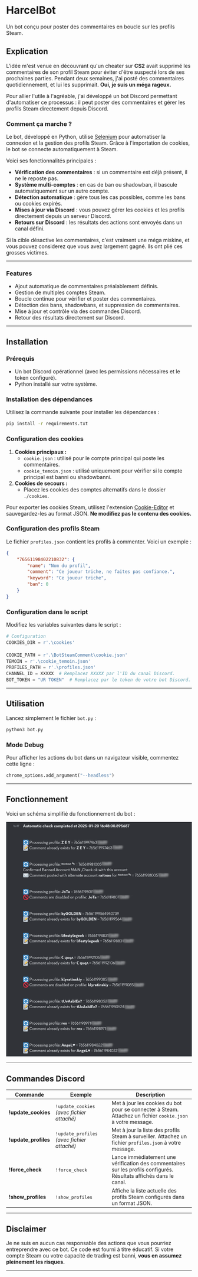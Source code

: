 

# HarcelBot
Un bot conçu pour poster des commentaires en boucle sur les profils Steam.

## Explication

L'idée m'est venue en découvrant qu'un cheater sur **CS2** avait supprimé les commentaires de son profil Steam pour éviter d'être suspecté lors de ses prochaines parties. Pendant deux semaines, j'ai posté des commentaires quotidiennement, et lui les supprimait. **Oui, je suis un méga rageux.**

Pour allier l'utile à l'agréable, j'ai développé un bot Discord permettant d'automatiser ce processus : il peut poster des commentaires et gérer les profils Steam directement depuis Discord.

### Comment ça marche ?

Le bot, développé en Python, utilise [Selenium](https://www.selenium.dev/) pour automatiser la connexion et la gestion des profils Steam. Grâce à l'importation de cookies, le bot se connecte automatiquement à Steam.

Voici ses fonctionnalités principales :
- **Vérification des commentaires** : si un commentaire est déjà présent, il ne le reposte pas.
- **Système multi-comptes** : en cas de ban ou shadowban, il bascule automatiquement sur un autre compte.
- **Détection automatique** : gère tous les cas possibles, comme les bans ou cookies expirés.
- **Mises à jour via Discord** : vous pouvez gérer les cookies et les profils directement depuis un serveur Discord.
- **Retours sur Discord** : les résultats des actions sont envoyés dans un canal défini.

Si la cible désactive les commentaires, c'est vraiment une méga miskine, et vous pouvez considerez que vous avez largement gagné. Ils ont plié ces grosses victimes.

---

### Features

- Ajout automatique de commentaires préalablement définis.
- Gestion de multiples comptes Steam.
- Boucle continue pour vérifier et poster des commentaires.
- Détection des bans, shadowbans, et suppression de commentaires.
- Mise à jour et contrôle via des commandes Discord.
- Retour des résultats directement sur Discord.

---

## Installation

### Prérequis

- Un bot Discord opérationnel (avec les permissions nécessaires et le token configuré).
- Python installé sur votre système.

### Installation des dépendances

Utilisez la commande suivante pour installer les dépendances :

```bash
pip install -r requirements.txt
```

### Configuration des cookies

1. **Cookies principaux :**
   - `cookie.json` : utilisé pour le compte principal qui poste les commentaires.
   - `cookie_temoin.json` : utilisé uniquement pour vérifier si le compte principal est banni ou shadowbanni.
2. **Cookies de secours :**
   - Placez les cookies des comptes alternatifs dans le dossier `./cookies`.

Pour exporter les cookies Steam, utilisez l'extension [Cookie-Editor](https://cookie-editor.com/) et sauvegardez-les au format JSON. **Ne modifiez pas le contenu des cookies.**

### Configuration des profils Steam

Le fichier `profiles.json` contient les profils à commenter. Voici un exemple :

```json
{
    "76561198402210832": {
        "name": "Nom du profil",
        "comment": "Ce joueur triche, ne faites pas confiance.",
        "keyword": "Ce joueur triche",
        "ban": 0
    }
}
```

### Configuration dans le script

Modifiez les variables suivantes dans le script :

```python
# Configuration
COOKIES_DIR = r'.\cookies'

COOKIE_PATH = r'.\BotSteamComment\cookie.json'
TEMOIN = r'.\cookie_temoin.json'
PROFILES_PATH = r'.\profiles.json'
CHANNEL_ID = XXXXX  # Remplacez XXXXX par l'ID du canal Discord.
BOT_TOKEN = "UR TOKEN"  # Remplacez par le token de votre bot Discord.
```

---

## Utilisation

Lancez simplement le fichier `bot.py` :

```bash
python3 bot.py
```

### Mode Debug

Pour afficher les actions du bot dans un navigateur visible, commentez cette ligne :

```python
chrome_options.add_argument("--headless")
```

---

## Fonctionnement

Voici un schéma simplifié du fonctionnement du bot :

![Fonctionnement](./img/image.png)

---

## Commandes Discord

| **Commande**        | **Exemple**                      | **Description**                                                                                     |
|----------------------|----------------------------------|-----------------------------------------------------------------------------------------------------|
| **!update_cookies**  | `!update_cookies` *(avec fichier attaché)* | Met à jour les cookies du bot pour se connecter à Steam. Attachez un fichier `cookie.json` à votre message. |
| **!update_profiles** | `!update_profiles` *(avec fichier attaché)* | Met à jour la liste des profils Steam à surveiller. Attachez un fichier `profiles.json` à votre message. |
| **!force_check**     | `!force_check`                  | Lance immédiatement une vérification des commentaires sur les profils configurés. Résultats affichés dans le canal. |
| **!show_profiles**   | `!show_profiles`                | Affiche la liste actuelle des profils Steam configurés dans un format JSON.                          |

---

## Disclaimer

Je ne suis en aucun cas responsable des actions que vous pourriez entreprendre avec ce bot. Ce code est fourni à titre éducatif. Si votre compte Steam ou votre capacité de trading est banni, **vous en assumez pleinement les risques.**

---

